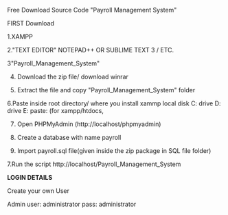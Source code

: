 Free Download Source Code "Payroll Management System"

FIRST Download

1.XAMPP

2."TEXT EDITOR" NOTEPAD++ OR SUBLIME TEXT 3 / ETC.

3"Payroll_Management_System"

4. Download the zip file/ download winrar

5. Extract the file and copy "Payroll_Management_System" folder

6.Paste inside root directory/ where you install xammp local disk C: drive D: drive E: paste: (for xampp/htdocs, 

7. Open PHPMyAdmin (http://localhost/phpmyadmin)

8. Create a database with name payroll

6. Import payroll.sql file(given inside the zip package in SQL file folder)

7.Run the script http://localhost/Payroll_Management_System


**LOGIN DETAILS** 

Create your own User 

Admin
user: administrator
pass: administrator

